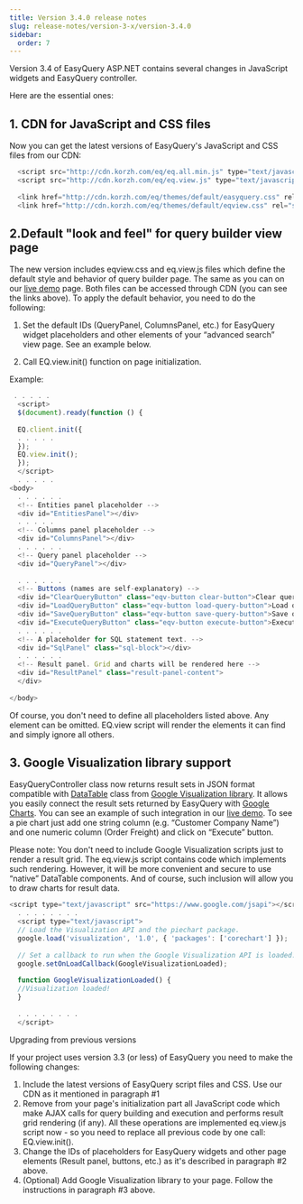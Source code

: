 ```yaml
---
title: Version 3.4.0 release notes
slug: release-notes/version-3-x/version-3.4.0
sidebar:
  order: 7
---
```


Version 3.4 of EasyQuery ASP.NET contains several changes in JavaScript widgets and EasyQuery controller.

Here are the essential ones:

## 1. CDN for JavaScript and CSS files

Now you can get the latest versions of EasyQuery's JavaScript and CSS files from our CDN: 

```js
  <script src="http://cdn.korzh.com/eq/eq.all.min.js" type="text/javascript"></script>
  <script src="http://cdn.korzh.com/eq/eq.view.js" type="text/javascript"></script>
 
  <link href="http://cdn.korzh.com/eq/themes/default/easyquery.css" rel="stylesheet" type="text/css" />
  <link href="http://cdn.korzh.com/eq/themes/default/eqview.css" rel="stylesheet" type="text/css" />
```

## 2.Default "look and feel" for query builder view page

The new version includes eqview.css and eq.view.js files which define the default style and behavior of query builder page. The same as you can on our [live demo](http://demo.easyquerybuilder.com/asp-net-mvc/) page. Both files can be accessed through CDN (you can see the links above). To apply the default behavior, you need to do the following:

1. Set the default IDs (QueryPanel, ColumnsPanel, etc.) for EasyQuery widget placeholders and other elements of your “advanced search” view page. See an example below.

2. Call EQ.view.init() function on page initialization.

Example: 

```js
 . . . . .
  <script> 
  $(document).ready(function () {
 
  EQ.client.init({
  . . . . .
  });
  EQ.view.init();
  });
  </script> 
  . . . . .
<body>
  . . . . . .
  <!-- Entities panel placeholder -->
  <div id="EntitiesPanel"></div>
  . . . . .
  <!-- Columns panel placeholder -->
  <div id="ColumnsPanel"></div>
  . . . . . .
  <!-- Query panel placeholder -->
  <div id="QueryPanel"></div>
 
  . . . . . .
  <!-- Buttons (names are self-explanatory) -->
  <div id="ClearQueryButton" class="eqv-button clear-button">Clear query</div>
  <div id="LoadQueryButton" class="eqv-button load-query-button">Load query</div>
  <div id="SaveQueryButton" class="eqv-button save-query-button">Save query</div>
  <div id="ExecuteQueryButton" class="eqv-button execute-button">Execute</div> 
  . . . . . .
  <!-- A placeholder for SQL statement text. -->
  <div id="SqlPanel" class="sql-block"></div>
  . . . . . .
  <!-- Result panel. Grid and charts will be rendered here -->
  <div id="ResultPanel" class="result-panel-content">
  </div> 
 
</body>
```

Of course, you don't need to define all placeholders listed above. Any element can be omitted. EQ.view script will render the elements it can find and simply ignore all others.

## 3. Google Visualization library support

EasyQueryController class now returns result sets in JSON format compatible with [DataTable](https://developers.google.com/chart/interactive/docs/reference#DataTable) class from [Google Visualization library](https://developers.google.com/chart/interactive/docs/reference). It allows you easily connect the result sets returned by EasyQuery with [Google Charts](https://developers.google.com/chart/interactive/docs/gallery). You can see an example of such integration in our [live demo](http://demo.easyquerybuilder.com/asp-net-mvc/). To see a pie chart just add one string column (e.g. “Customer Company Name”) and one numeric column (Order Freight) and click on “Execute” button.

Please note: You don't need to include Google Visualization scripts just to render a result grid. The eq.view.js script contains code which implements such rendering. However, it will be more convenient and secure to use “native” DataTable components. And of course, such inclusion will allow you to draw charts for result data. 

```js
<script type="text/javascript" src="https://www.google.com/jsapi"></script>
  . . . . . . . .
  <script type="text/javascript">
  // Load the Visualization API and the piechart package.
  google.load('visualization', '1.0', { 'packages': ['corechart'] });
 
  // Set a callback to run when the Google Visualization API is loaded.
  google.setOnLoadCallback(GoogleVisualizationLoaded);
 
  function GoogleVisualizationLoaded() {
  //Visualization loaded!
  }
 
  . . . . . . . .
  </script> 
```
Upgrading from previous versions

If your project uses version 3.3 (or less) of EasyQuery you need to make the following changes:

1. Include the latest versions of EasyQuery script files and CSS. Use our CDN as it mentioned in paragraph #1
2. Remove from your page's initialization part all JavaScript code which make AJAX calls for query building and execution and performs result grid rendering (if any). All these operations are implemented eq.view.js script now - so you need to replace all previous code by one call: EQ.view.init().
3. Change the IDs of placeholders for EasyQuery widgets and other page elements (Result panel, buttons, etc.) as it's described in paragraph #2 above.
4. (Optional) Add Google Visualization library to your page. Follow the instructions in paragraph #3 above.
